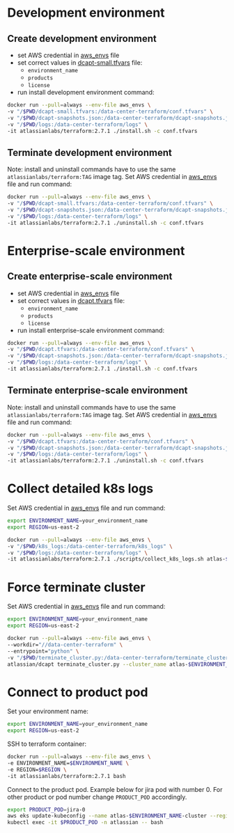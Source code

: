 # Development environment

## Create development environment 
* set AWS credential in [aws_envs](./aws_envs) file
* set correct values in [dcapt-small.tfvars](./dcapt-small.tfvars) file:
  * `environment_name`
  * `products`
  * `license`
* run install development environment command:
``` bash
docker run --pull=always --env-file aws_envs \
-v "/$PWD/dcapt-small.tfvars:/data-center-terraform/conf.tfvars" \
-v "/$PWD/dcapt-snapshots.json:/data-center-terraform/dcapt-snapshots.json" \
-v "/$PWD/logs:/data-center-terraform/logs" \
-it atlassianlabs/terraform:2.7.1 ./install.sh -c conf.tfvars
```
## Terminate development environment
Note: install and uninstall commands have to use the same `atlassianlabs/terraform:TAG` image tag.
Set AWS credential in [aws_envs](./aws_envs) file and run command:
``` bash
docker run --pull=always --env-file aws_envs \
-v "/$PWD/dcapt-small.tfvars:/data-center-terraform/conf.tfvars" \
-v "/$PWD/dcapt-snapshots.json:/data-center-terraform/dcapt-snapshots.json" \
-v "/$PWD/logs:/data-center-terraform/logs" \
-it atlassianlabs/terraform:2.7.1 ./uninstall.sh -c conf.tfvars
```

# Enterprise-scale environment
## Create enterprise-scale environment
* set AWS credential in [aws_envs](./aws_envs) file
* set correct values in [dcapt.tfvars](./dcapt.tfvars) file:
  * `environment_name`
  * `products`
  * `license`
* run install enterprise-scale environment command:
``` bash
docker run --pull=always --env-file aws_envs \
-v "/$PWD/dcapt.tfvars:/data-center-terraform/conf.tfvars" \
-v "/$PWD/dcapt-snapshots.json:/data-center-terraform/dcapt-snapshots.json" \
-v "/$PWD/logs:/data-center-terraform/logs" \
-it atlassianlabs/terraform:2.7.1 ./install.sh -c conf.tfvars
```
## Terminate enterprise-scale environment
Note: install and uninstall commands have to use the same `atlassianlabs/terraform:TAG` image tag.
Set AWS credential in [aws_envs](./aws_envs) file and run command:
``` bash
docker run --pull=always --env-file aws_envs \
-v "/$PWD/dcapt.tfvars:/data-center-terraform/conf.tfvars" \
-v "/$PWD/dcapt-snapshots.json:/data-center-terraform/dcapt-snapshots.json" \
-v "/$PWD/logs:/data-center-terraform/logs" \
-it atlassianlabs/terraform:2.7.1 ./uninstall.sh -c conf.tfvars
```

# Collect detailed k8s logs
Set AWS credential in [aws_envs](./aws_envs) file and run command:
``` bash
export ENVIRONMENT_NAME=your_environment_name
export REGION=us-east-2
```

``` bash
docker run --pull=always --env-file aws_envs \
-v "/$PWD/k8s_logs:/data-center-terraform/k8s_logs" \
-v "/$PWD/logs:/data-center-terraform/logs" \
-it atlassianlabs/terraform:2.7.1 ./scripts/collect_k8s_logs.sh atlas-$ENVIRONMENT_NAME-cluster $REGION k8s_logs
```

# Force terminate cluster
Set AWS credential in [aws_envs](./aws_envs) file and run command:
``` bash
export ENVIRONMENT_NAME=your_environment_name
export REGION=us-east-2
```

``` bash
docker run --pull=always --env-file aws_envs \
--workdir="//data-center-terraform" \
--entrypoint="python" \
-v "/$PWD/terminate_cluster.py:/data-center-terraform/terminate_cluster.py" \
atlassian/dcapt terminate_cluster.py --cluster_name atlas-$ENVIRONMENT_NAME-cluster --aws_region $REGION
```

# Connect to product pod
Set your environment name:
``` bash
export ENVIRONMENT_NAME=your_environment_name
export REGION=us-east-2
```

SSH to terraform container:
``` bash
docker run --pull=always --env-file aws_envs \
-e ENVIRONMENT_NAME=$ENVIRONMENT_NAME \
-e REGION=$REGION \
-it atlassianlabs/terraform:2.7.1 bash 
```

Connect to the product pod. Example below for jira pod with number 0. For other product or pod number change `PRODUCT_POD` accordingly.
``` bash
export PRODUCT_POD=jira-0
aws eks update-kubeconfig --name atlas-$ENVIRONMENT_NAME-cluster --region $REGION
kubectl exec -it $PRODUCT_POD -n atlassian -- bash
```